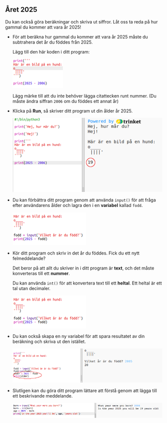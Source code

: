 ## Året 2025

Du kan också göra beräkningar och skriva ut siffror. Låt oss ta reda på hur gammal du kommer att vara år 2025!

+ För att beräkna hur gammal du kommer att vara år 2025 måste du subtrahera det år du föddes från 2025.
    
    Lägg till den här koden i ditt program:
    
    ![skärmdump](images/me-calc.png)
    
    Lägg märke till att du inte behöver lägga citattecken runt nummer. (Du måste ändra siffran `2006` om du föddes ett annat år)

+ Klicka på **Run**, så skriver ditt program ut din ålder år 2025.
    
    ![skärmdump](images/me-calc-run.png)

+ Du kan förbättra ditt program genom att använda `input()` för att fråga efter användarens ålder och lagra den i en **variabel** kallad `fodd`.
    
    ![skärmdump](images/me-input.png)

+ Kör ditt program och skriv in det år du föddes. Fick du ett nytt felmeddelande?
    
    Det beror på att allt du skriver in i ditt program är **text**, och det måste konverteras till ett **nummer**.
    
    Du kan använda `int()` för att konvertera text till ett **heltal**. Ett heltal är ett tal utan decimaler.
    
    ![skärmdump](images/me-input-test.png)

+ Du kan också skapa en ny variabel för att spara resultatet av din beräkning och skriva ut den istället.
    
    ![skärmdump](images/me-result-variable.png)

+ Slutligen kan du göra ditt program lättare att förstå genom att lägga till ett beskrivande meddelande.
    
    ![skärmdump](images/me-message.png)